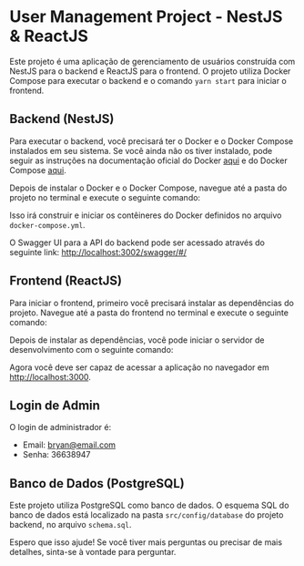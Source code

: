 # User Management Project - NestJS & ReactJS

Este projeto é uma aplicação de gerenciamento de usuários construída com NestJS para o backend e ReactJS para o frontend. O projeto utiliza Docker Compose para executar o backend e o comando `yarn start` para iniciar o frontend.

## Backend (NestJS)

Para executar o backend, você precisará ter o Docker e o Docker Compose instalados em seu sistema. Se você ainda não os tiver instalado, pode seguir as instruções na documentação oficial do Docker [aqui](https://docs.docker.com/get-docker/) e do Docker Compose [aqui](https://docs.docker.com/compose/install/).

Depois de instalar o Docker e o Docker Compose, navegue até a pasta do projeto no terminal e execute o seguinte comando:


Isso irá construir e iniciar os contêineres do Docker definidos no arquivo `docker-compose.yml`.

O Swagger UI para a API do backend pode ser acessado através do seguinte link: [http://localhost:3002/swagger/#/](http://localhost:3002/swagger/#/)

## Frontend (ReactJS)

Para iniciar o frontend, primeiro você precisará instalar as dependências do projeto. Navegue até a pasta do frontend no terminal e execute o seguinte comando:


Depois de instalar as dependências, você pode iniciar o servidor de desenvolvimento com o seguinte comando:

Agora você deve ser capaz de acessar a aplicação no navegador em [http://localhost:3000](http://localhost:3000).

## Login de Admin

O login de administrador é:

- Email: bryan@email.com
- Senha: 36638947

## Banco de Dados (PostgreSQL)

Este projeto utiliza PostgreSQL como banco de dados. O esquema SQL do banco de dados está localizado na pasta `src/config/database` do projeto backend, no arquivo `schema.sql`.

Espero que isso ajude! Se você tiver mais perguntas ou precisar de mais detalhes, sinta-se à vontade para perguntar.
